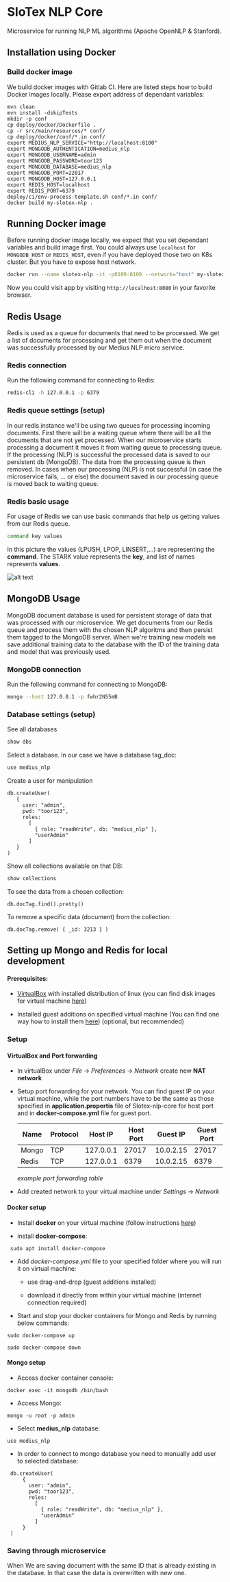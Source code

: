 # SloTex NLP Core

Microservice for running NLP ML algorithms (Apache OpenNLP & Stanford).


## Installation using Docker

### Build docker image

We build docker images with Gitlab CI. Here are listed steps how to build
Docker images locally. Please export address of dependant variables:


```
mvn clean
mvn install -dskipTests
mkdir -p conf
cp deploy/docker/Dockerfile .
cp -r src/main/resources/* conf/
cp deploy/docker/conf/*.in conf/
export MEDIUS_NLP_SERVICE="http://localhost:8100"
export MONGODB_AUTHENTICATION=medius_nlp
export MONGODB_USERNAME=admin
export MONGODB_PASSWORD=toor123
export MONGODB_DATABASE=medius_nlp
export MONGODB_PORT=22017
export MONGODB_HOST=127.0.0.1
export REDIS_HOST=localhost
export REDIS_PORT=6379
deploy/ci/env-process-template.sh conf/*.in conf/
docker build my-slotex-nlp .
```

## Running Docker image

Before running docker image locally, we expect that you set dependant variables
and build image first. You could always use `localhost` for `MONGODB_HOST` or
`REDIS_HOST`, even if you have deployed those two on K8s cluster. But you have
to expose host network.

```bash
docker run --name slotex-nlp -it -p8100:8100 --network="host" my-slotex-nlp 
```

Now you could visit app by visiting `http://localhost:8080` in your favorite
browser.


## Redis Usage

Redis is used as a queue for documents that need to be processed. We get a list of documents for processing and get them out when the document was successfully processed by our Medius NLP 
micro service.

### Redis connection

Run the following command for connecting to Redis:

```bash
redis-cli -h 127.0.0.1 -p 6379
```

### Redis queue settings (setup)

In our redis instance we'll be using two queues for processing incoming documents. First there will be a waiting queue where there will be all the documents that are not yet processed. When 
our microservice starts processing a document it moves it from waiting queue to processing queue. If the processing (NLP) is successful the processed data is saved to our persistent db (MongoDB). 
The data from the processing queue is then removed. In cases when our processing (NLP) is not successful (in case the microservice fails, ... or else) the document saved in our processing queue 
is moved back to waiting queue. 

### Redis basic usage

For usage of Redis we can use basic commands that help us getting values from our Redis queue.

```bash
command key values
```

In this picture the values (LPUSH, LPOP, LINSERT,...) are representing the **command**. The STARK value represents the **key**, and list of names represents **values**.

![alt text](docs/redis-basic-commands-lists.png)

## MongoDB Usage

MongoDB document database is used for persistent storage of data that was processed with our microservice. We get documents from our Redis queue and process them with the chosen NLP algoritms
and then persist them tagged to the MongoDB server. When we're training new models we save additional training data to the database with the ID of the training data and model that was previously used.

### MongoDB connection

Run the following command for connecting to MongoDB:

```bash
mongo --host 127.0.0.1 -p fwhr2N55mB
```

### Database settings (setup)

See all databases

```bash
show dbs
```

Select a database. In our case we have a database tag_doc:

```bash
use medius_nlp
```

Create a user for manipulation

```
db.createUser(
   {
     user: "admin",
     pwd: "toor123",
     roles:
       [
         { role: "readWrite", db: "medius_nlp" }, 
         "userAdmin"
       ]
   }
)
```

Show all collections available on that DB:

```bash
show collections
```

To see the data from a chosen collection:

```
db.docTag.find().pretty()
```

To remove a specific data (document) from the collection:
```
db.docTag.remove( { _id: 3213 } )
```

## Setting up Mongo and Redis for local development

#### Prerequisites:

 + [VirtualBox](https://www.virtualbox.org/) with installed distribution of linux (you can find disk images for virtual machine [here](https://www.osboxes.org/))

 + Installed guest additions on specified virtual machine (You can find one way how to install them [here](https://docs.oracle.com/cd/E36500_01/E36502/html/qs-guest-additions.html)) (optional, but recommended)

### Setup

#### VirtualBox and Port forwarding    

 + In virtualBox under *File* &rarr; *Preferences* &rarr; *Network* create new **NAT network**

 + Setup port forwarding for your network. You can find guest IP on your virtual machine, while the port numbers have to be the same as those specified in **application.propertis** file of Slotex-nlp-core for host port and in **docker-compose.yml** file for guest port.

    | Name  | Protocol | Host IP   | Host Port | Guest IP  | Guest Port |
    |-------|----------|-----------|-----------|-----------|------------|
    | Mongo | TCP      | 127.0.0.1 | 27017     | 10.0.2.15 | 27017      |
    | Redis | TCP      | 127.0.0.1 | 6379      | 10.0.2.15 | 6379       | 
  
    *example port forwarding table*
 
 + Add created network to your virtual machine under *Settings* &rarr; *Network*

#### Docker setup

 + Install **docker** on your virtual machine (follow instructions [here](https://docs.docker.com/install/linux/docker-ce/ubuntu)) 
 
 + install **docker-compose**:

```
 sudo apt install docker-compose
```

 + Add *docker-compose.yml* file to your specified folder where you will run it on virtual machine:

    + use drag-and-drop (guest additions installed)

    + download it directly from within your virtual machine (internet connection required)

 + Start and stop your docker containers for Mongo and Redis by running below commands:

```
sudo docker-compose up
```

```
sudo docker-compose down
```

#### Mongo setup

+ Access docker container console:

``` 
docker exec -it mongodb /bin/bash
```

+ Access Mongo:

```
mongo -u root -p admin
```

+ Select **medius_nlp** database:

```
use medius_nlp
```

+ In order to connect to mongo database you need to manually add user to
  selected database:

```
 db.createUser(
     {
       user: "admin",
       pwd: "toor123",
       roles:
         [
           { role: "readWrite", db: "medius_nlp" }, 
           "userAdmin"
         ]
     }
 )
```

### Saving through microservice

When We are saving document with the same ID that is already existing in the
database. In that case the data is overwritten with new one.
